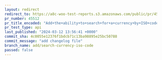 ```yaml
---
layout: redirect
redirect_to: https://a8c-woo-test-reports.s3.amazonaws.com/public/pr/45512/api/index.html
pr_number: 45512
pr_title_encoded: "Add+the+ability+to+search+for+a+currency+by+ISO+code"
pr_test_type: api
last_published: "2024-03-12 13:56:41 +0000"
commit_sha: 4c0055e12376f1bdcb71c13ba98895e25bc50788
commit_message: "add changelog file"
branch_name: add/search-currency-iso-code
passed: false
---
```

